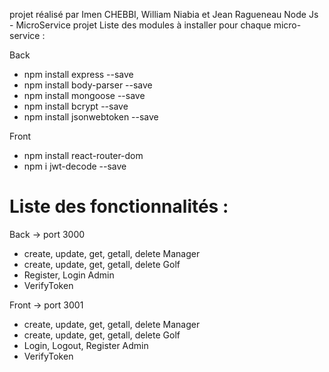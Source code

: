 ﻿projet réalisé par Imen CHEBBI, William Niabia et Jean Ragueneau
Node Js - MicroService projet
Liste des modules à installer pour chaque micro-service :

Back
- npm install express --save
- npm install body-parser --save
- npm install mongoose --save
- npm install bcrypt --save
- npm install jsonwebtoken --save

Front
- npm install react-router-dom
- npm i jwt-decode --save



# Liste des fonctionnalités :

Back -> port 3000
- create, update, get, getall, delete Manager
- create, update, get, getall, delete Golf
- Register, Login Admin
- VerifyToken

Front -> port 3001
- create, update, get, getall, delete Manager
- create, update, get, getall, delete Golf
- Login, Logout, Register Admin
- VerifyToken